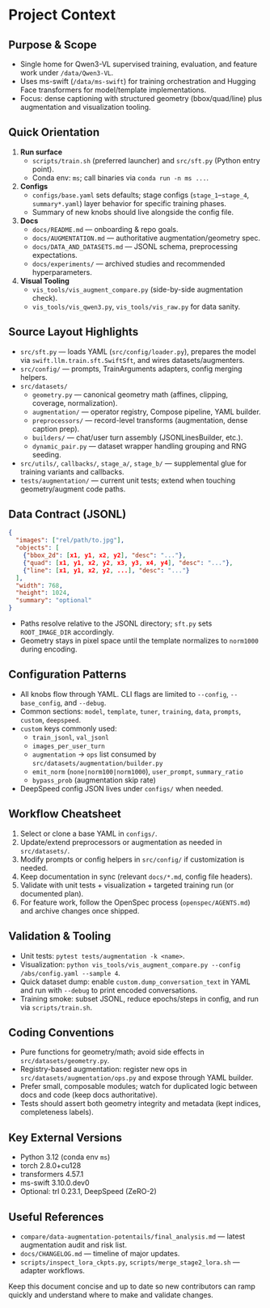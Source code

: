 # Project Context

## Purpose & Scope
- Single home for Qwen3-VL supervised training, evaluation, and feature work under `/data/Qwen3-VL`.
- Uses ms-swift (`/data/ms-swift`) for training orchestration and Hugging Face transformers for model/template implementations.
- Focus: dense captioning with structured geometry (bbox/quad/line) plus augmentation and visualization tooling.

## Quick Orientation
1. **Run surface**
   - `scripts/train.sh` (preferred launcher) and `src/sft.py` (Python entry point).
   - Conda env: `ms`; call binaries via `conda run -n ms ...`.
2. **Configs**
   - `configs/base.yaml` sets defaults; stage configs (`stage_1`–`stage_4`, `summary*.yaml`) layer behavior for specific training phases.
   - Summary of new knobs should live alongside the config file.
3. **Docs**
   - `docs/README.md` — onboarding & repo goals.
   - `docs/AUGMENTATION.md` — authoritative augmentation/geometry spec.
   - `docs/DATA_AND_DATASETS.md` — JSONL schema, preprocessing expectations.
   - `docs/experiments/` — archived studies and recommended hyperparameters.
4. **Visual Tooling**
   - `vis_tools/vis_augment_compare.py` (side-by-side augmentation check).
   - `vis_tools/vis_qwen3.py`, `vis_tools/vis_raw.py` for data sanity.

## Source Layout Highlights
- `src/sft.py` — loads YAML (`src/config/loader.py`), prepares the model via `swift.llm.train.sft.SwiftSft`, and wires datasets/augmenters.
- `src/config/` — prompts, TrainArguments adapters, config merging helpers.
- `src/datasets/`
  - `geometry.py` — canonical geometry math (affines, clipping, coverage, normalization).
  - `augmentation/` — operator registry, Compose pipeline, YAML builder.
  - `preprocessors/` — record-level transforms (augmentation, dense caption prep).
  - `builders/` — chat/user turn assembly (JSONLinesBuilder, etc.).
  - `dynamic_pair.py` — dataset wrapper handling grouping and RNG seeding.
- `src/utils/`, `callbacks/`, `stage_a/`, `stage_b/` — supplemental glue for training variants and callbacks.
- `tests/augmentation/` — current unit tests; extend when touching geometry/augment code paths.

## Data Contract (JSONL)
```json
{
  "images": ["rel/path/to.jpg"],
  "objects": [
    {"bbox_2d": [x1, y1, x2, y2], "desc": "..."},
    {"quad": [x1, y1, x2, y2, x3, y3, x4, y4], "desc": "..."},
    {"line": [x1, y1, x2, y2, ...], "desc": "..."}
  ],
  "width": 768,
  "height": 1024,
  "summary": "optional"
}
```
- Paths resolve relative to the JSONL directory; `sft.py` sets `ROOT_IMAGE_DIR` accordingly.
- Geometry stays in pixel space until the template normalizes to `norm1000` during encoding.

## Configuration Patterns
- All knobs flow through YAML. CLI flags are limited to `--config`, `--base_config`, and `--debug`.
- Common sections: `model`, `template`, `tuner`, `training`, `data`, `prompts`, `custom`, `deepspeed`.
- `custom` keys commonly used:
  - `train_jsonl`, `val_jsonl`
  - `images_per_user_turn`
  - `augmentation` → `ops` list consumed by `src/datasets/augmentation/builder.py`
  - `emit_norm` (`none|norm100|norm1000`), `user_prompt`, `summary_ratio`
  - `bypass_prob` (augmentation skip rate)
- DeepSpeed config JSON lives under `configs/` when needed.

## Workflow Cheatsheet
1. Select or clone a base YAML in `configs/`.
2. Update/extend preprocessors or augmentation as needed in `src/datasets/`.
3. Modify prompts or config helpers in `src/config/` if customization is needed.
4. Keep documentation in sync (relevant `docs/*.md`, config file headers).
5. Validate with unit tests + visualization + targeted training run (or documented plan).
6. For feature work, follow the OpenSpec process (`openspec/AGENTS.md`) and archive changes once shipped.

## Validation & Tooling
- Unit tests: `pytest tests/augmentation -k <name>`.
- Visualization: `python vis_tools/vis_augment_compare.py --config /abs/config.yaml --sample 4`.
- Quick dataset dump: enable `custom.dump_conversation_text` in YAML and run with `--debug` to print encoded conversations.
- Training smoke: subset JSONL, reduce epochs/steps in config, and run via `scripts/train.sh`.

## Coding Conventions
- Pure functions for geometry/math; avoid side effects in `src/datasets/geometry.py`.
- Registry-based augmentation: register new ops in `src/datasets/augmentation/ops.py` and expose through YAML builder.
- Prefer small, composable modules; watch for duplicated logic between docs and code (keep docs authoritative).
- Tests should assert both geometry integrity and metadata (kept indices, completeness labels).

## Key External Versions
- Python 3.12 (conda env `ms`)
- torch 2.8.0+cu128
- transformers 4.57.1
- ms-swift 3.10.0.dev0
- Optional: trl 0.23.1, DeepSpeed (ZeRO-2)

## Useful References
- `compare/data-augmentation-potentails/final_analysis.md` — latest augmentation audit and risk list.
- `docs/CHANGELOG.md` — timeline of major updates.
- `scripts/inspect_lora_ckpts.py`, `scripts/merge_stage2_lora.sh` — adapter workflows.

Keep this document concise and up to date so new contributors can ramp quickly and understand where to make and validate changes.
